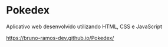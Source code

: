 # Pokedex

Aplicativo web desenvolvido utilizando HTML, CSS e JavaScript

https://bruno-ramos-dev.github.io/Pokedex/
